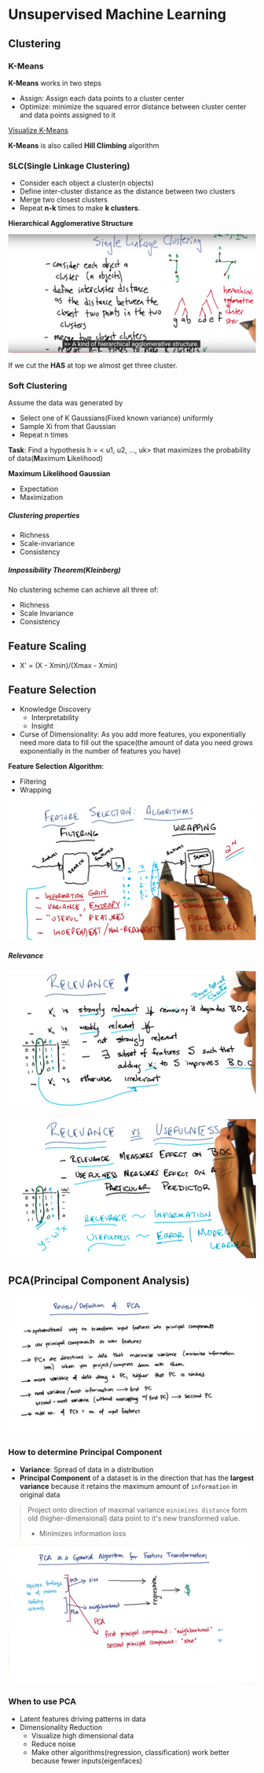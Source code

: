 # Unsupervised Machine Learning

## Clustering

### K-Means

**K-Means** works in two steps

- Assign: Assign each data points to a cluster center
- Optimize: minimize the squared error distance between cluster center and data points assigned to it

[Visualize K-Means](https://www.naftaliharris.com/blog/visualizing-k-means-clustering/)

**K-Means** is also called **Hill Climbing** algorithm		



### SLC(Single Linkage Clustering)

- Consider each object a cluster(n objects)
- Define inter-cluster distance as the distance between two clusters
- Merge two closest clusters
- Repeat **n-k** times to make **k clusters**.

**Hierarchical Agglomerative Structure**

![SLC](slc.png)



If we cut the **HAS** at top we almost get three cluster.

### Soft Clustering

Assume the data was generated by

- Select one of K Gaussians(Fixed known variance) uniformly
- Sample Xi from that Gaussian
- Repeat n times

**Task**: Find a hypothesis h = < u1, u2, ..., uk> that maximizes the probability of data(**M**aximum **L**ikelihood)



**Maximum Likelihood Gaussian** 

- Expectation 	
- Maximization

##### Clustering properties

- Richness
- Scale-invariance
- Consistency

##### Impossibility Theorem(Kleinberg)

No clustering scheme can achieve all three of:

- Richness
- Scale Invariance
- Consistency



## Feature Scaling

- X' = (X - Xmin)/(Xmax - Xmin)



## Feature Selection

- Knowledge Discovery
  - Interpretability
  - Insight
- Curse of Dimensionality: As you add more features, you exponentially need more data  to fill out the space(the amount of data you need grows exponentially in the number of features you have)



**Feature Selection Algorithm**:

- Filtering
- Wrapping

![Feature Selection](feature-selection-algorithm-more.png)

##### Relevance

![Feature Selection](relevance.png)

![Relevance vs Usefulness](relevance-vs-usefulness.png)

## PCA(Principal Component Analysis)

![pca](pca.png)



### How to determine Principal Component

- **Variance**: Spread of data in a distribution
- **Principal Component** of a dataset is in the direction that has the **largest variance** because it retains the maximum amount of `information` in original data

> Project onto direction of maximal variance `minimizes distance`  form old (higher-dimensional) data point to it's new transformed value.
>
> - Minimizes information loss

![PCA Feature Transformation](pca-feature-transformation.png)

### When to use PCA

- Latent features driving patterns in data
- Dimensionality Reduction
  - Visualize high dimensional data
  - Reduce noise
  - Make other algorithms(regression, classification) work better because fewer inputs(eigenfaces)